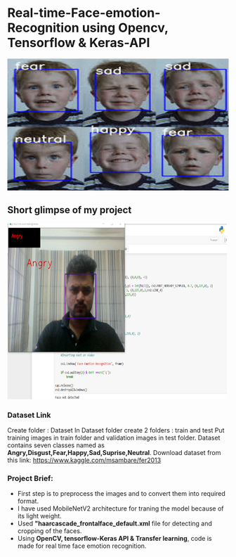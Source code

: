 # Real-time-Face-emotion-Recognition using Opencv, Tensorflow & Keras-API

<img src="https://github.com/vishvpatel-97/Real-time-Face-emotion-Recognition/blob/main/Image.jpg" width=600, height=300>

## Short glimpse of my project

<img src="https://github.com/vishvpatel-97/Real-time-Face-emotion-Recognition/blob/main/Demo.PNG" width=500, height=400>

### Dataset Link

Create folder : Dataset
In Dataset folder create 2 folders : train and test Put training images in train folder and validation images in test folder.
Dataset contains seven classes named as **Angry,Disgust,Fear,Happy,Sad,Suprise,Neutral**.
Download dataset from this link: https://www.kaggle.com/msambare/fer2013

### Project Brief:

- First step is to preprocess the images and to convert them into required format.
- I have used MobileNetV2 architecture for traning the model because of its light weight.
- Used **"haarcascade_frontalface_default.xml** file for detecting and cropping of the faces. 
- Using **OpenCV, tensorflow-Keras API & Transfer learning**, code is made for real time face emotion recognition.

